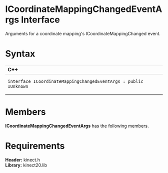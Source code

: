 ICoordinateMappingChangedEventArgs Interface  
============================================  

Arguments for a coordinate mapping's ICoordinateMappingChanged event. <span id="syntaxSection"></span>

Syntax  
======  

<table>
<colgroup>
<col width="100%" />
</colgroup>
<thead>
<tr class="header">
<th align="left">C++</th>
</tr>
</thead>
<tbody>
<tr class="odd">
<td align="left"><pre><code>interface ICoordinateMappingChangedEventArgs : public IUnknown</code></pre></td>
</tr>
</tbody>
</table>

<span id="classMembersSection"></span>

Members  
=======  

**ICoordinateMappingChangedEventArgs** has the following members.  

<span id="requirements"></span>

Requirements  
============  

**Header:** kinect.h  
**Library:** kinect20.lib  



<!--Please do not edit the data in the comment block below.-->
<!--
TOCTitle : ICoordinateMappingChangedEventArgs Interface
RLTitle : ICoordinateMappingChangedEventArgs Interface
KeywordK : ICoordinateMappingChangedEventArgs interface, about
HelpPriority : 2
TopicType : apiref
KeywordF : ICoordinateMappingChangedEventArgs
KeywordF : Microsoft.Kinect.kinect.ICoordinateMappingChangedEventArgs
KeywordA : T:Microsoft.Kinect.kinect.ICoordinateMappingChangedEventArgs
AssetID : T:Microsoft.Kinect.kinect.ICoordinateMappingChangedEventArgs
Locale : en-us
CommunityContent : 1
APIType : Managed
APILocation : 
APIName : Microsoft.Kinect.kinect.ICoordinateMappingChangedEventArgs
TargetOS : Windows
TopicType : kbSyntax
DevLang : C++
DocSet : K4Wv2
ProjType : K4Wv2Proj
Technology : Kinect for Windows
Product : Kinect for Windows SDK v2
productversion : 20
-->
